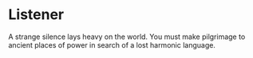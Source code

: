 # Listener

A strange silence lays heavy on the world. You must make pilgrimage to ancient places of power in search of a lost harmonic language.
